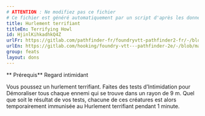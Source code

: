 ```yaml
---
# ATTENTION : Ne modifiez pas ce fichier
# Ce fichier est généré automatiquement par un script d'après les données du module Foundry VTT officiel et de sa traduction
title: Hurlement terrifiant
titleEn: Terrifying Howl
id: HjinlKihkadhkQ4Z
urlFr: https://gitlab.com/pathfinder-fr/foundryvtt-pathfinder2-fr/-/blob/master/data/feats/HjinlKihkadhkQ4Z.htm
urlEn: https://gitlab.com/hooking/foundry-vtt---pathfinder-2e/-/blob/master/packs/data/feats.db/terrifying-howl.json
group: feats
layout: dons
---
```

** Prérequis** Regard intimidant

 Vous poussez un hurlement terrifiant. Faites des tests d’Intimidation pour Démoraliser tous chaque ennemi qui se trouve dans un rayon de 9 m. Quel que soit le résultat de vos tests, chacune de ces créatures est alors temporairement immunisée au Hurlement terrifiant pendant 1 minute.


